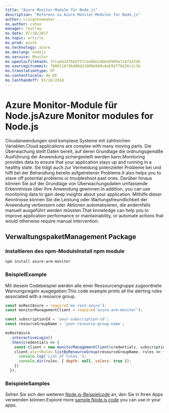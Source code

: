 ```yaml
---
title: "Azure Monitor-Module für Node.js"
description: "Referenz zu Azure Monitor-Modulen für Node.js"
author: craigshoemaker
ms.author: cshoe
manager: routlaw
ms.date: 07/18/2017
ms.topic: article
ms.prod: azure
ms.technology: azure
ms.devlang: nodejs
ms.service: Monitor
ms.openlocfilehash: 37caeb2d7b6d757cbe8bb14b6d4909a7c67a37db
ms.sourcegitcommit: 78001187db408d21909e949c8a592f76626c2c3b
ms.translationtype: HT
ms.contentlocale: de-DE
ms.lasthandoff: 01/26/2018
---
```

# <a name="azure-monitor-modules-for-nodejs"></a><span data-ttu-id="9e464-103">Azure Monitor-Module für Node.js</span><span class="sxs-lookup"><span data-stu-id="9e464-103">Azure Monitor modules for Node.js</span></span>

<span data-ttu-id="9e464-104">Cloudanwendungen sind komplexe Systeme mit zahlreichen Variablen.</span><span class="sxs-lookup"><span data-stu-id="9e464-104">Cloud applications are complex with many moving parts.</span></span> <span data-ttu-id="9e464-105">Die Überwachung stellt Daten bereit, auf deren Grundlage die ordnungsgemäße Ausführung der Anwendung sichergestellt werden kann.</span><span class="sxs-lookup"><span data-stu-id="9e464-105">Monitoring provides data to ensure that your application stays up and running in a healthy state.</span></span> <span data-ttu-id="9e464-106">Sie trägt auch zur Vermeidung potenzieller Probleme bei und hilft bei der Behandlung bereits aufgetretener Probleme.</span><span class="sxs-lookup"><span data-stu-id="9e464-106">It also helps you to stave off potential problems or troubleshoot past ones.</span></span> <span data-ttu-id="9e464-107">Darüber hinaus können Sie auf der Grundlage von Überwachungsdaten umfassende Erkenntnisse über Ihre Anwendung gewinnen.</span><span class="sxs-lookup"><span data-stu-id="9e464-107">In addition, you can use monitoring data to gain deep insights about your application.</span></span> <span data-ttu-id="9e464-108">Mithilfe dieser Kenntnisse können Sie die Leistung oder Wartungsfreundlichkeit der Anwendung verbessern oder Aktionen automatisieren, die andernfalls manuell ausgeführt werden müssten.</span><span class="sxs-lookup"><span data-stu-id="9e464-108">That knowledge can help you to improve application performance or maintainability, or automate actions that would otherwise require manual intervention.</span></span>

## <a name="management-package"></a><span data-ttu-id="9e464-109">Verwaltungspaket</span><span class="sxs-lookup"><span data-stu-id="9e464-109">Management Package</span></span>

### <a name="install-npm-module"></a><span data-ttu-id="9e464-110">Installieren des npm-Moduls</span><span class="sxs-lookup"><span data-stu-id="9e464-110">Install npm module</span></span>

```bash
npm install azure-arm-monitor
```

### <a name="example"></a><span data-ttu-id="9e464-111">Beispiel</span><span class="sxs-lookup"><span data-stu-id="9e464-111">Example</span></span>

<span data-ttu-id="9e464-112">Mit diesem Codebeispiel werden alle einer Ressourcengruppe zugeordnete Warnungsregeln ausgegeben:</span><span class="sxs-lookup"><span data-stu-id="9e464-112">This code example prints all the alerting rules associated with a resource group.</span></span>

```javascript
const msRestAzure = require('ms-rest-azure');
const monitorManagementClient = require('azure-arm-monitor');

const subscriptionId = 'your-subscription-id';
const resourceGroupName = 'your-resource-group-name';

msRestAzure
  .interactiveLogin()
  .then(credentials => {
    const client = new monitorManagementClient(credentials, subscriptionId);
    client.alertRules.listByResourceGroup(resourceGroupName, rules => {
      console.log('List of rules:');
      console.dir(rules, { depth: null, colors: true });
    })
  });

```

### <a name="samples"></a><span data-ttu-id="9e464-113">Beispiele</span><span class="sxs-lookup"><span data-stu-id="9e464-113">Samples</span></span>

<span data-ttu-id="9e464-114">Sehen Sie sich den weiteren [Node.js-Beispielcode](https://azure.microsoft.com/resources/samples/?platform=nodejs) an, den Sie in Ihren Apps verwenden können.</span><span class="sxs-lookup"><span data-stu-id="9e464-114">Explore more [sample Node.js code](https://azure.microsoft.com/resources/samples/?platform=nodejs) you can use in your apps.</span></span>
